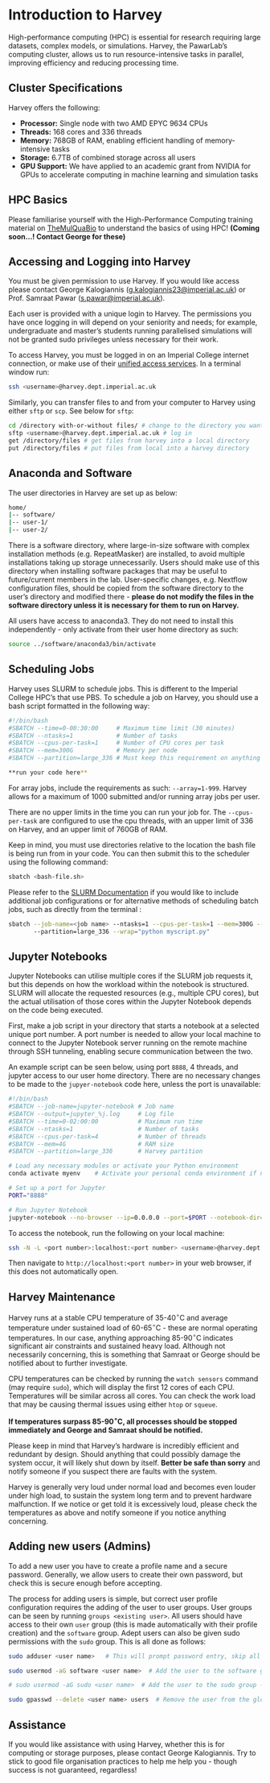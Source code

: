 # Introduction to Harvey

High-performance computing (HPC) is essential for research requiring
large datasets, complex models, or simulations. Harvey, the PawarLab’s
computing cluster, allows us to run resource-intensive tasks in
parallel, improving efficiency and reducing processing time.

## Cluster Specifications

Harvey offers the following:

-   **Processor:** Single node with two AMD EPYC 9634 CPUs
-   **Threads:** 168 cores and 336 threads
-   **Memory:** 768GB of RAM, enabling efficient handling of
    memory-intensive tasks
-   **Storage:** 6.7TB of combined storage across all users
-   **GPU Support:** We have applied to an academic grant from NVIDIA
    for GPUs to accelerate computing in machine learning and simulation
    tasks

## HPC Basics

Please familiarise yourself with the High-Performance Computing training
material on
[TheMulQuaBio](https://mhasoba.github.io/TheMulQuaBio/intro.html) to
understand the basics of using HPC! **(Coming soon…! Contact George for
these)**

## Accessing and Logging into Harvey

You must be given permission to use Harvey. If you would like access
please contact George Kalogiannis (<g.kalogiannis23@imperial.ac.uk>) or
Prof. Samraat Pawar (<s.pawar@imperial.ac.uk>).

Each user is provided with a unique login to Harvey. The permissions you
have once logging in will depend on your seniority and needs; for
example, undergraduate and master’s students running parallelised
simulations will not be granted sudo privileges unless necessary for
their work.

To access Harvey, you must be logged in on an Imperial College internet
connection, or make use of their [unified access
services](https://www.imperial.ac.uk/admin-services/ict/self-service/connect-communicate/remote-access/unified-access/).
In a terminal window run:

``` bash
ssh <username>@harvey.dept.imperial.ac.uk
```

Similarly, you can transfer files to and from your computer to Harvey
using either `sftp` or `scp`. See below for `sftp`:

``` bash
cd /directory with-or-without files/ # change to the directory you want to files to/from
sftp <username>@harvey.dept.imperial.ac.uk # log in
get /directory/files # get files from harvey into a local directory
put /directory/files # put files from local into a harvey directory
```

## Anaconda and Software

The user directories in Harvey are set up as below:

``` bash
home/
|-- software/
|-- user-1/
|-- user-2/
```

There is a software directory, where large-in-size software with complex
installation methods (e.g. RepeatMasker) are installed, to avoid
multiple installations taking up storage unnecessarily. Users should
make use of this directory when installing software packages that may be
useful to future/current members in the lab. User-specific changes,
e.g. Nextflow configuration files, should be copied from the software
directory to the user’s directory and modified there - **please do not
modify the files in the software directory unless it is necessary for
them to run on Harvey.**

All users have access to anaconda3. They do not need to install this
independently - only activate from their user home directory as such:

``` bash
source ../software/anaconda3/bin/activate
```

## Scheduling Jobs

Harvey uses SLURM to schedule jobs. This is different to the Imperial
College HPC’s that use PBS. To schedule a job on Harvey, you should use
a bash script formatted in the following way:

``` bash
#!/bin/bash
#SBATCH --time=0-00:30:00     # Maximum time limit (30 minutes)
#SBATCH --ntasks=1            # Number of tasks
#SBATCH --cpus-per-task=1     # Number of CPU cores per task
#SBATCH --mem=300G            # Memory per node
#SBATCH --partition=large_336 # Must keep this requirement on anything running on Harvey

**run your code here**
```

For array jobs, include the requirements as such: `--array=1-999`.
Harvey allows for a maximum of 1000 submitted and/or running array jobs
per user.

There are no upper limits in the time you can run your job for. The
`--cpus-per-task` are configured to use the cpu threads, with an upper
limit of 336 on Harvey, and an upper limit of 760GB of RAM.

Keep in mind, you must use directories relative to the location the bash
file is being run from in your code. You can then submit this to the
scheduler using the following command:

``` bash
sbatch <bash-file.sh>
```

Please refer to the [SLURM
Documentation](https://slurm.schedmd.com/pdfs/summary.pdf) if you would
like to include additional job configurations or for alternative methods
of scheduling batch jobs, such as directly from the terminal :

``` bash
sbatch --job-name=<job name> --ntasks=1 --cpus-per-task=1 --mem=300G --time=00:30:00 
       --partition=large_336 --wrap="python myscript.py"
```

## Jupyter Notebooks

Jupyter Notebooks can utilise multiple cores if the SLURM job requests
it, but this depends on how the workload within the notebook is
structured. SLURM will allocate the requested resources (e.g., multiple
CPU cores), but the actual utilisation of those cores within the Jupyter
Notebook depends on the code being executed.

First, make a job script in your directory that starts a notebook at a
selected unique port number. A port number is needed to allow your local
machine to connect to the Jupyter Notebook server running on the remote
machine through SSH tunneling, enabling secure communication between the
two.

An example script can be seen below, using port `8888`, 4 threads, and
jupyter access to our user home directory. There are no necessary
changes to be made to the `jupyer-notebook` code here, unless the port
is unavailable:

``` bash
#!/bin/bash
#SBATCH --job-name=jupyter-notebook # Job name
#SBATCH --output=jupyter_%j.log     # Log file
#SBATCH --time=0-02:00:00           # Maximum run time
#SBATCH --ntasks=1                  # Number of tasks
#SBATCH --cpus-per-task=4           # Number of threads
#SBATCH --mem=4G                    # RAM size
#SBATCH --partition=large_336       # Harvey partition

# Load any necessary modules or activate your Python environment
conda activate myenv    # Activate your personal conda environment if necessary

# Set up a port for Jupyter
PORT="8888"

# Run Jupyter Notebook
jupyter-notebook --no-browser --ip=0.0.0.0 --port=$PORT --notebook-dir=${HOME}
```

To access the notebook, run the following on your local machine:

``` bash
ssh -N -L <port number>:localhost:<port number> <username>@harvey.dept.imperial.ac.uk
```

Then navigate to `http://localhost:<port number>` in your web browser,
if this does not automatically open.

## Harvey Maintenance

Harvey runs at a stable CPU temperature of 35-40<sup>∘</sup>C and
average temperature under sustained load of 60-65<sup>∘</sup>C - these
are normal operating temperatures. In our case, anything approaching
85-90<sup>∘</sup>C indicates significant air constraints and sustained
heavy load. Although not necessarily concerning, this is something that
Samraat or George should be notified about to further investigate.

CPU temperatures can be checked by running the `watch sensors` command
(may require `sudo`), which will display the first 12 cores of each CPU.
Temperatures will be similar across all cores. You can check the work
load that may be causing thermal issues using either `htop` or `squeue`.

**If temperatures surpass 85-90<sup>∘</sup>C, all processes should be
stopped immediately and George and Samraat should be notified.**

Please keep in mind that Harvey’s hardware is incredibly efficient and
redundant by design. Should anything that could possibly damage the
system occur, it will likely shut down by itself. **Better be safe than
sorry** and notify someone if you suspect there are faults with the
system.

Harvey is generally very loud under normal load and becomes even louder
under high load, to sustain the system long term and to prevent hardware
malfunction. If we notice or get told it is excessively loud, please
check the temperatures as above and notify someone if you notice
anything concerning.

## Adding new users (Admins)

To add a new user you have to create a profile name and a secure password. Generally, we allow users to create their own password, but check this is secure enough before accepting. 

The process for adding users is simple, but correct user profile configuration requires the adding of the user to user groups. User groups can be seen by running ```groups <existing user>```. All users should have access to their own ```user``` group (this is made automatically with their profile creation) and the ```software``` group. Adept users can also be given sudo permissions with the ```sudo``` group. This is all done as follows:

```bash
sudo adduser <user name>   # This will prompt password entry, skip all the rest entries

sudo usermod -aG software <user name>  # Add the user to the software group

# sudo usermod -aG sudo <user name>  # Add the user to the sudo group - use cautiously

sudo gpasswd --delete <user name> users  # Remove the user from the global users group
```

## Assistance

If you would like assistance with using Harvey, whether this is for
computing or storage purposes, please contact George Kalogiannis. Try to
stick to good file organisation practices to help me help you - though
success is not guaranteed, regardless!
